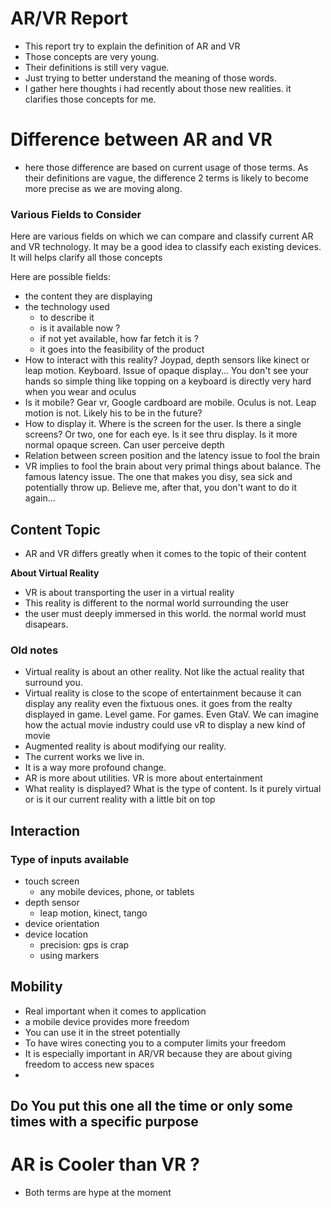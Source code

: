 # AR/VR Report
* This report try to explain the definition of AR and VR
* Those concepts are very young.
* Their definitions is still very vague. 
* Just trying to better understand the meaning of those words.
* I gather here thoughts i had recently about those new realities.
  it clarifies those concepts for me.


# Difference between AR and VR
* here those difference are based on current usage of those terms. 
  As their definitions are vague, the difference 2 terms is likely to 
  become more precise as we are moving along.

### Various Fields to Consider
Here are various fields on which we can compare and classify current AR and VR 
technology. It may be a good idea to classify each existing devices.
It will helps clarify all those concepts

Here are possible fields:

* the content they are displaying 
* the technology used
  * to describe it
  * is it available now ?
  * if not yet available, how far fetch it is ?
  * it goes into the feasibility of the product
* How to interact with this reality? Joypad, depth sensors like kinect or leap 
  motion. Keyboard. Issue of opaque display... You don't see your hands so simple
  thing like topping on a keyboard is directly very hard when you wear and oculus
* Is it mobile? Gear vr, Google cardboard are mobile. Oculus is not. Leap motion 
  is not. Likely his to be in the future?
* How to display it. Where is the screen for the user. Is there a single screens?
  Or two, one for each eye. Is it see thru display. Is it more normal opaque 
  screen. Can user perceive depth
* Relation between screen position and the latency issue to fool the brain
* VR implies to fool the brain about very primal things about balance. 
  The famous latency issue. 
  The one that makes you disy, sea sick and potentially throw up. 
  Believe me, after that, you don't want to do it again...

## Content Topic
* AR and VR differs greatly when it comes to the topic of their content

**About Virtual Reality**
* VR is about transporting the user in a virtual reality
* This reality is different to the normal world surrounding the user
* the user must deeply immersed in this world. the normal
world must disapears. 

### Old notes
* Virtual reality is about an other reality. Not like the actual reality that 
  surround you. 
* Virtual reality is close to the scope of entertainment because it can display 
  any reality even the fixtuous ones. it goes from the realty displayed in game.
  Level game. For games. Even GtaV. We can imagine how the actual movie industry
  could use vR to display a new kind of movie
* Augmented reality is about modifying our reality.
* The current works we live in.
* It is a way more profound change. 
* AR is more about utilities. VR is more about entertainment
* What reality is displayed? What is the type  of content. Is it purely 
  virtual or is it our current reality with a little bit on top

## Interaction

### Type of inputs available
* touch screen
  * any mobile devices, phone, or tablets
* depth sensor
  * leap motion, kinect, tango
* device orientation
* device location
  * precision: gps is crap
  * using markers


## Mobility
* Real important when it comes to application
* a mobile device provides more freedom
* You can use it in the street potentially
* To have wires conecting you to a computer limits your freedom
* It is especially important in AR/VR because they are about giving freedom to access new spaces
* 

## Do You put this one all the time or only some times with a specific purpose


# AR is Cooler than VR ?
* Both terms are hype at the moment

